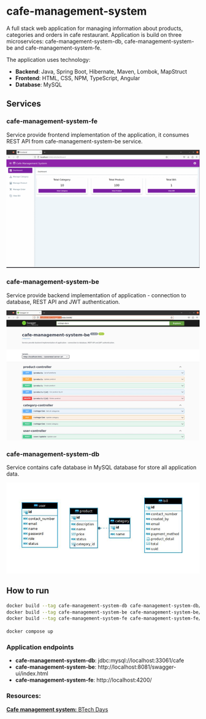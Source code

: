 # cafe-management-system
A full stack web application for managing information about products, categories and orders in cafe restaurant.
Application is build on three microservices: cafe-management-system-db, cafe-management-system-be and cafe-management-system-fe.

The application uses technology:
* **Backend**: Java, Spring Boot, Hibernate, Maven, Lombok, MapStruct 
* **Frontend**: HTML, CSS, NPM, TypeScript, Angular
* **Database**: MySQL

## Services
### cafe-management-system-fe
Service provide frontend implementation of the application, 
it consumes REST API from cafe-management-system-be service.

![Application screens gif](docs/images/application_screens.gif)

### cafe-management-system-be
Service provide backend implementation of application - connection to database, REST API and JWT authentication.

![Swagger api](docs/images/swagger_api_screen.jpg)

### cafe-management-system-db
Service contains cafe database in MySQL database for store all application data.

![Database tables](docs/images/database_tables.jpg)

## How to run
```bash
docker build --tag cafe-management-system-db cafe-management-system-db/.
docker build --tag cafe-management-system-be cafe-management-system-be/.
docker build --tag cafe-management-system-fe cafe-management-system-fe/.

docker compose up
```

### Application endpoints
* **cafe-management-system-db**: jdbc:mysql://localhost:33061/cafe
* **cafe-management-system-be**: http://localhost:8081/swagger-ui/index.html
* **cafe-management-system-fe**: http://localhost:4200/

### Resources:
[**Cafe management system:** BTech Days](https://www.youtube.com/watch?v=d1MfY7MpX4c&list=PLdRq0mbeEBmwdwZF3lWwCcWmD76GfEFVT&ab_channel=BTechDays)